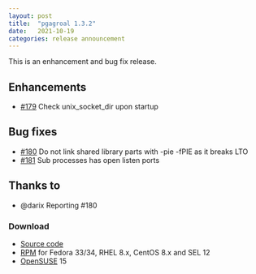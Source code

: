 ```yaml
---
layout: post
title:  "pgagroal 1.3.2"
date:   2021-10-19
categories: release announcement
---
```


This is an enhancement and bug fix release.

## Enhancements

* [#179](https://github.com/agroal/pgagroal/issues/179) Check unix_socket_dir upon startup

## Bug fixes

* [#180](https://github.com/agroal/pgagroal/issues/180) Do not link shared library parts with -pie -fPIE as it breaks LTO
* [#181](https://github.com/agroal/pgagroal/issues/181) Sub processes has open listen ports

## Thanks to

* @darix Reporting #180

### Download

* [Source code](https://github.com/agroal/pgagroal/releases/download/1.3.2/pgagroal-1.3.2.tar.gz)
* [RPM](https://yum.postgresql.org) for Fedora 33/34, RHEL 8.x, CentOS 8.x and SEL 12
* [OpenSUSE](https://software.opensuse.org/download.html?project=server:database:postgresql&package=pgagroal) 15
